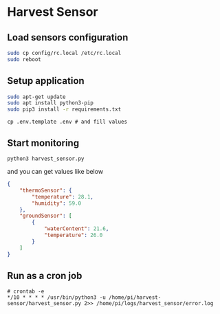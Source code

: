 # Harvest Sensor

## Load sensors configuration
```bash
sudo cp config/rc.local /etc/rc.local
sudo reboot
```

## Setup application
```bash
sudo apt-get update
sudo apt install python3-pip
sudo pip3 install -r requirements.txt
```

```
cp .env.template .env # and fill values
```

## Start monitoring
```
python3 harvest_sensor.py
```

and you can get values like below
```json
{
    "thermoSensor": {
        "temperature": 28.1,
        "humidity": 59.0
    }, 
    "groundSensor": [
        {
            "waterContent": 21.6,
            "temperature": 26.0
        }
    ]
}
```

## Run as a cron job
```
# crontab -e
*/10 * * * * /usr/bin/python3 -u /home/pi/harvest-sensor/harvest_sensor.py 2>> /home/pi/logs/harvest_sensor/error.log
```
